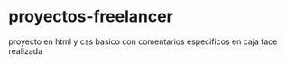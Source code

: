 # proyectos-freelancer
proyecto en html y css basico con comentarios especificos en caja face realizada
